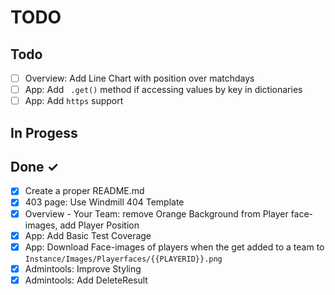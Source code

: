 # TODO

## Todo
- [ ] Overview: Add Line Chart with position over matchdays
- [ ] App: Add ` .get()` method if accessing values by key in dictionaries
- [ ] App: Add `https` support

## In Progess

## Done ✓
- [x] Create a proper README.md
- [x] 403 page: Use Windmill 404 Template
- [x] Overview - Your Team: remove Orange Background from Player face-images, add Player Position
- [x] App: Add Basic Test Coverage
- [x] App: Download Face-images of players when the get added to a team to `Instance/Images/Playerfaces/{{PLAYERID}}.png`
- [x] Admintools: Improve Styling
- [x] Admintools: Add DeleteResult